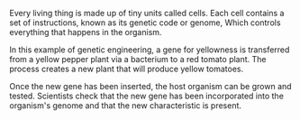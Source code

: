 Every living thing is made up of tiny units called cells.
Each cell contains a set of instructions, known as its genetic code or genome, Which controls everything that happens in the organism.

In this example of genetic engineering, a gene for yellowness is transferred from a yellow pepper plant via a bacterium to a red tomato plant.
The process creates a new plant that will produce yellow tomatoes.

Once the new gene has been inserted, the host organism can be grown and tested.
Scientists check that the new gene has been incorporated into the organism's genome and that the new characteristic is present.
